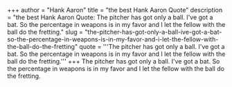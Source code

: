 +++
author = "Hank Aaron"
title = "the best Hank Aaron Quote"
description = "the best Hank Aaron Quote: The pitcher has got only a ball. I've got a bat. So the percentage in weapons is in my favor and I let the fellow with the ball do the fretting."
slug = "the-pitcher-has-got-only-a-ball-ive-got-a-bat-so-the-percentage-in-weapons-is-in-my-favor-and-i-let-the-fellow-with-the-ball-do-the-fretting"
quote = '''The pitcher has got only a ball. I've got a bat. So the percentage in weapons is in my favor and I let the fellow with the ball do the fretting.'''
+++
The pitcher has got only a ball. I've got a bat. So the percentage in weapons is in my favor and I let the fellow with the ball do the fretting.
